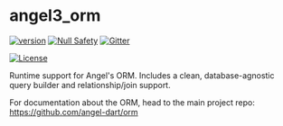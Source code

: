 # angel3_orm
[![version](https://img.shields.io/badge/pub-v4.0.0-brightgreen)](https://pub.dartlang.org/packages/angel3_orm)
[![Null Safety](https://img.shields.io/badge/null-safety-brightgreen)](https://dart.dev/null-safety)
[![Gitter](https://img.shields.io/gitter/room/angel_dart/discussion)](https://gitter.im/angel_dart/discussion)

[![License](https://img.shields.io/github/license/dukefirehawk/angel)](https://github.com/dukefirehawk/angel/tree/angel3/packages/orm/angel_orm/LICENSE)

Runtime support for Angel's ORM. Includes a clean, database-agnostic
query builder and relationship/join support.

For documentation about the ORM, head to the main project repo:
https://github.com/angel-dart/orm